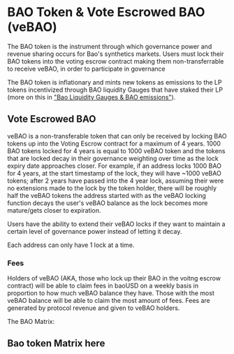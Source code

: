 # BAO Token & Vote Escrowed BAO (veBAO)

The BAO token is the instrument through which governance power and revenue sharing occurs for Bao's synthetics markets. Users must lock their BAO tokens into the voting escrow contract making them non-transferrable to receive veBAO, in order to participate in governance

The BAO token is inflationary and mints new tokens as emissions to the LP tokens incentivized through BAO liquidity Gauges that have staked their LP (more on this in ["Bao Liquidity Gauges & BAO emissions"]()).

## Vote Escrowed BAO

veBAO is a non-transferable token that can only be received by locking BAO tokens up into the Voting Escrow contract for a maximum of 4 years. 1000 BAO tokens locked for 4 years is equal to 1000 veBAO token and the tokens that are locked decay in their governance weighting over time as the lock expiry date approaches closer. For example, if an address locks 1000 BAO for 4 years, at the start timestamp of the lock, they will have ~1000 veBAO tokens; after 2 years have passed into the 4 year lock, assuming their were no extensions made to the lock by the token holder, there will be roughly half the veBAO tokens the address started with as the veBAO locking function decays the user's veBAO balance as the lock becomes more mature/gets closer to expiration.

Users have the ability to extend their veBAO locks if they want to maintain a certain level of governance power instead of letting it decay.

Each address can only have 1 lock at a time.

### Fees

Holders of veBAO (AKA, those who lock up their BAO in the voitng escrow contract) will be able to claim fees in baoUSD on a weekly basis in proportion to how much veBAO balance they have. Those with the most veBAO balance will be able to claim the most amount of fees. Fees are generated by protocol revenue and given to veBAO holders.

The BAO Matrix:
## Bao token Matrix here


